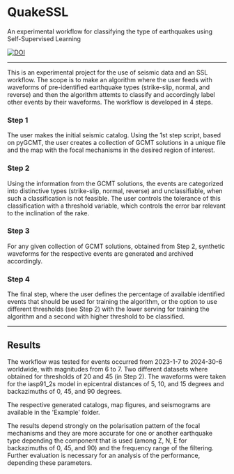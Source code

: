 # QuakeSSL
An experimental workflow for classifying the type of earthquakes using Self-Supervised Learning

<a href="https://doi.org/10.5281/zenodo.14015592"><img src="https://zenodo.org/badge/881168551.svg" alt="DOI"></a>

---------------------------------

This is an experimental project for the use of seismic data and an SSL workflow. The scope is to make an algorithm where the user feeds with waveforms of pre-identified earthquake types (strike-slip, normal, and reverse) and then the algorithm attemts to classify and accordingly label other events by their waveforms. The workflow is developed in 4 steps.

### Step 1

The user makes the initial seismic catalog. Using the 1st step script, based on pyGCMT, the user creates a collection of GCMT solutions in a unique file and the map with the focal mechanisms in the desired region of interest.

### Step 2

Using the information from the GCMT solutions, the events are categorized into distinctive types (strike-slip, normal, reverse) and unclassifiable, when such a classification is not feasible. The user controls the tolerance of this classification with a threshold variable, which controls the error bar relevant to the inclination of the rake.

### Step 3

For any given collection of GCMT solutions, obtained from Step 2, synthetic waveforms for the respective events are generated and archived accordingly.

### Step 4

The final step, where the user defines the percentage of available identified events that should be used for training the algorithm, or the option to use different thresholds (see Step 2) with the lower serving for training the algorithm and a second with higher threshold to be classified. 

----------------------------------

## Results

The workflow was tested for events occurred from 2023-1-7 to 2024-30-6 worldwide, with magnitudes from 6 to 7. Two different datasets where obtained for thresholds of 20 and 45 (in Step 2). The waveforms were taken for the iasp91_2s model in epicentral distances of 5, 10, and 15 degrees and backazimuths of 0, 45, and 90 degrees.

The respective generated catalogs, map figures, and seismograms are available in the 'Example' folder.

The results depend strongly on the polarisation pattern of the focal mechanisms and they are more accurate for one or another earthquake type depending the component that is used (among Z, N, E for backazimuths of 0, 45, and 90) and the frequency range of the filtering. Further evaluation is necessary for an analysis of the performance, depending these parameters.
